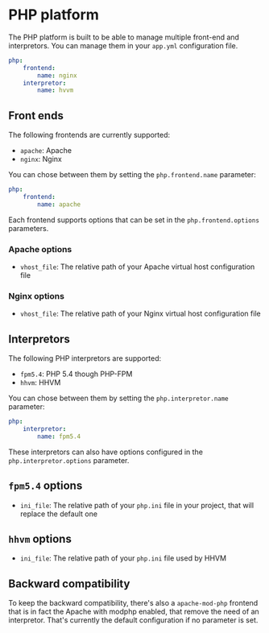 # PHP platform

The PHP platform is built to be able to manage multiple front-end and interpretors. You can manage them in your `app.yml` configuration file.

```yml
php:
    frontend:
        name: nginx
    interpretor:
        name: hvvm
```

## Front ends

The following frontends are currently supported:
- `apache`: Apache
- `nginx`: Nginx

You can chose between them by setting the `php.frontend.name` parameter:
```yml
php:
    frontend:
        name: apache
```

Each frontend supports options that can be set in the `php.frontend.options` parameters.

### Apache options

- `vhost_file`: The relative path of your Apache virtual host configuration file

### Nginx options

- `vhost_file`: The relative path of your Nginx virtual host configuration file

## Interpretors

The following PHP interpretors are supported:

- `fpm5.4`: PHP 5.4 though PHP-FPM
- `hhvm`: HHVM

You can chose between them by setting the `php.interpretor.name` parameter:
```yml
php:
    interpretor:
        name: fpm5.4
```

These interpretors can also have options configured in the `php.interpretor.options` parameter.

## `fpm5.4` options

- `ini_file`: The relative path of your `php.ini` file in your project, that will replace the default one

## `hhvm` options

- `ini_file`: The relative path of your `php.ini` file used by HHVM

## Backward compatibility

To keep the backward compatibility, there's also a `apache-mod-php` frontend that is in fact the Apache with modphp enabled, that remove the need of an interpretor.
That's currently the default configuration if no parameter is set.
